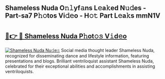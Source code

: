 ## Shameless Nuda O𝚗𝚕yf𝚊ns L𝚎a𝚔ed N𝚞𝚍es - Part-sa7 P𝚑𝚘tos Vi𝚍𝚎o - H𝚘𝚝 Part L𝚎a𝚔s mmN1V

# <h2><a href="http://kf0324k.oniu.top/?m=Shameless+Nuda">🔗👉 🔴 Shameless Nuda P𝚑ot𝚘𝚜 V𝚒d𝚎o</a></h2>

[![Shameless Nuda Nu𝚍e𝚜](https://i.imgur.com/0qMVB7G.gif)](http://kf0324k.oniu.top/?m=Shameless+Nuda)
Social media thought leader Shameless Nuda, recognized for disseminating dance and lifestyle information, featuring presentations and blogs. Brilliant ventriloquist assistant Shameless Nuda, celebrated for their exceptional abilities and accomplishments in assisting ventriloquists.  
